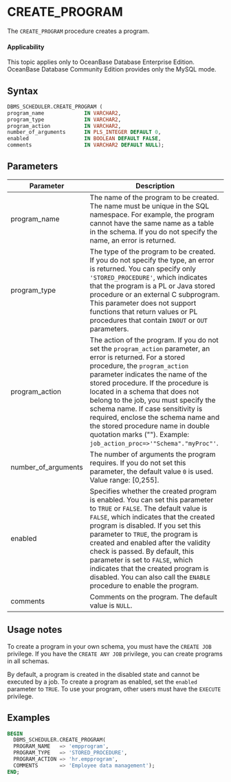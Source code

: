 # CREATE_PROGRAM

The `CREATE_PROGRAM` procedure creates a program.

<main id="notice" >
    <h4>Applicability</h4>
    <p>This topic applies only to OceanBase Database Enterprise Edition. OceanBase Database Community Edition provides only the MySQL mode. </p>
  </main>

## Syntax

```sql
DBMS_SCHEDULER.CREATE_PROGRAM (
program_name             IN VARCHAR2,
program_type             IN VARCHAR2,
program_action           IN VARCHAR2,
number_of_arguments      IN PLS_INTEGER DEFAULT 0,
enabled                  IN BOOLEAN DEFAULT FALSE,
comments                 IN VARCHAR2 DEFAULT NULL);
```

## Parameters

| Parameter | Description |
|---------------------|-------------------------|
| program_name | The name of the program to be created. The name must be unique in the SQL namespace. For example, the program cannot have the same name as a table in the schema. If you do not specify the name, an error is returned.  |
| program_type | The type of the program to be created. If you do not specify the type, an error is returned. You can specify only `'STORED_PROCEDURE'`, which indicates that the program is a PL or Java stored procedure or an external C subprogram. This parameter does not support functions that return values or PL procedures that contain `INOUT` or `OUT` parameters.  |
| program_action | The action of the program. If you do not set the `program_action` parameter, an error is returned. For a stored procedure, the `program_action` parameter indicates the name of the stored procedure. If the procedure is located in a schema that does not belong to the job, you must specify the schema name. If case sensitivity is required, enclose the schema name and the stored procedure name in double quotation marks (""). Example: `job_action_proc=>'"Schema"."myProc"'`.  |
| number_of_arguments | The number of arguments the program requires. If you do not set this parameter, the default value `0` is used. Value range: [0,255]. |
| enabled | Specifies whether the created program is enabled. You can set this parameter to `TRUE` or `FALSE`. The default value is `FALSE`, which indicates that the created program is disabled.  If you set this parameter to `TRUE`, the program is created and enabled after the validity check is passed. By default, this parameter is set to `FALSE`, which indicates that the created program is disabled. You can also call the `ENABLE` procedure to enable the program.  |
| comments | Comments on the program. The default value is `NULL`.  |


## Usage notes

To create a program in your own schema, you must have the `CREATE JOB` privilege. If you have the `CREATE ANY JOB` privilege, you can create programs in all schemas.

By default, a program is created in the disabled state and cannot be executed by a job. To create a program as enabled, set the `enabled` parameter to `TRUE`. To use your program, other users must have the `EXECUTE` privilege.

## Examples

```sql
BEGIN
  DBMS_SCHEDULER.CREATE_PROGRAM(
  PROGRAM_NAME   => 'empprogram',
  PROGRAM_TYPE   => 'STORED_PROCEDURE',
  PROGRAM_ACTION => 'hr.empprogram',
  COMMENTS       => 'Employee data management');
END;
```
